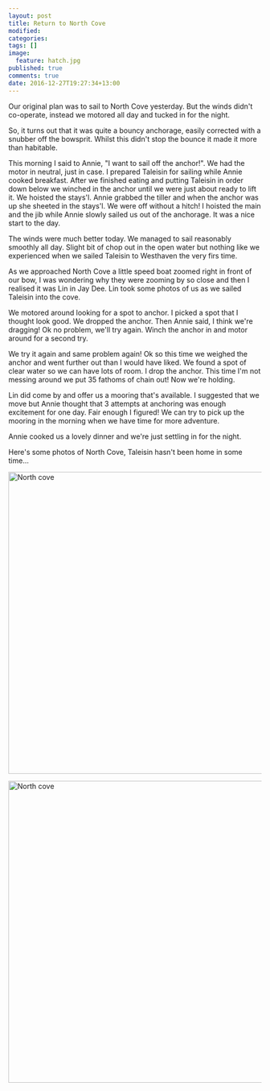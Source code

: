 ```yaml
---
layout: post
title: Return to North Cove
modified:
categories: 
tags: []
image: 
  feature: hatch.jpg
published: true
comments: true
date: 2016-12-27T19:27:34+13:00
---
```


Our original  plan was  to sail to  North Cove yesterday.  But the  winds didn't
co-operate, instead we motored all day and tucked in for the night.

So, it turns out  that it was quite a bouncy anchorage,  easily corrected with a
snubber off  the bowsprit. Whilst  this didn't stop the  bounce it made  it more
than habitable.

This morning I said to Annie, "I want to sail off the anchor!". We had the motor
in neutral, just in  case. I  prepared Taleisin for  sailing while  Annie cooked
breakfast. After we finished eating and  putting Taleisin in order down below we
winched in the anchor until we were just  about ready to lift it. We hoisted the
stays'l. Annie grabbed the tiller and when  the anchor was up she sheeted in the
stays'l. We were off without a hitch! I hoisted the main and the jib while Annie
slowly sailed us out of the anchorage. It was a nice start to the day.

The winds  were much better  today. We managed  to sail reasonably  smoothly all
day. Slight bit  of chop out in  the open water but nothing  like we experienced
when we sailed Taleisin to Westhaven the very firs time.

As we  approached North Cove a  little speed boat  zoomed right in front  of our
bow, I was  wondering why they were zooming  by so close and then  I realised it
was Lin in  Jay Dee. Lin took some  photos of us as we sailed  Taleisin into the
cove.

We motored around looking  for a spot to anchor. I picked a  spot that I thought
look good. We dropped the anchor. Then Annie said, I think we're dragging! Ok no
problem, we'll try again. Winch the anchor in and motor around for a second try.

We try it  again and same problem again!  Ok so this time we  weighed the anchor
and went further out than I would have  liked. We found a spot of clear water so
we can have lots of room. I drop the anchor. This time I'm not messing around we
put 35 fathoms of chain out! Now we're holding.

Lin did  come by and offer  us a mooring  that's available. I suggested  that we
move but  Annie thought that 3  attempts at anchoring was  enough excitement for
one day. Fair enough I figured! We can try to pick up the mooring in the morning
when we have time for more adventure.

Annie cooked us a lovely dinner and we're just settling in for the night.

Here's some photos of North Cove, Taleisin hasn't been home in some time...

<a data-flickr-embed="true"  href="https://www.flickr.com/photos/sdki/31757409172/" title="North cove"><img src="https://c5.staticflickr.com/1/467/31757409172_988e52891f_c.jpg" width="800" height="600" alt="North cove"></a><script async src="//embedr.flickr.com/assets/client-code.js" charset="utf-8"></script>

<a data-flickr-embed="true"  href="https://www.flickr.com/photos/sdki/31788415331/in/photostream/" title="North cove"><img src="https://c4.staticflickr.com/1/407/31788415331_aa2cceffa6_c.jpg" width="800" height="600" alt="North cove"></a><script async src="//embedr.flickr.com/assets/client-code.js" charset="utf-8"></script>

